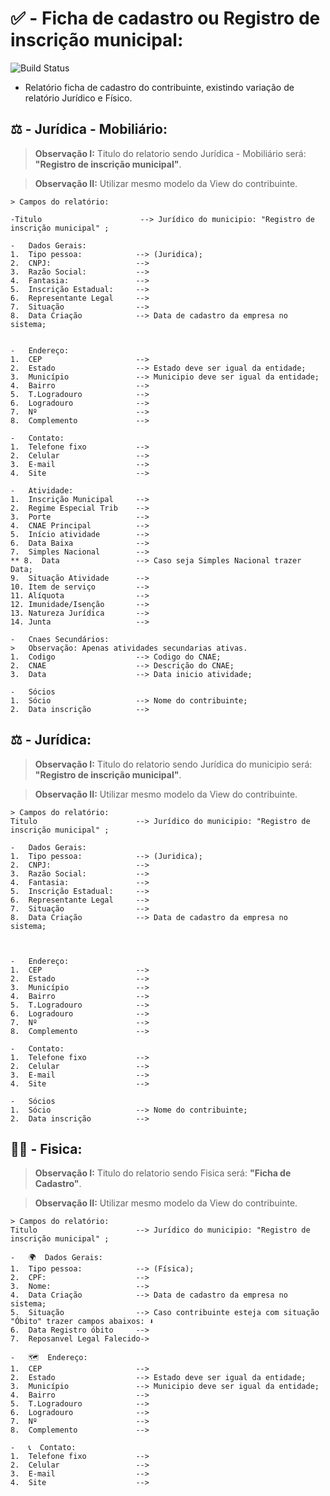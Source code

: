 # ✅ - Ficha de cadastro ou Registro de inscrição municipal:
![Build Status](https://travis-ci.org/joemccann/dillinger.svg?branch=master)

- Relatório ficha de cadastro do contribuinte, existindo variação de relatório Jurídico e Físico.
## ⚖️ - Jurídica - Mobiliário:<br>
>   **Observação I:** Titulo do relatorio sendo Jurídica - Mobiliário será: **"Registro de inscrição municipal"**. <br>

>   **Observação II:** Utilizar mesmo modelo da View do contribuinte. 
```
> Campos do relatório:

-Titulo                      --> Jurídico do municipio: "Registro de inscrição municipal" ;

-   Dados Gerais:
1.  Tipo pessoa:            --> (Juridica);
2.  CNPJ:                   --> 
3.  Razão Social:           --> 
4.  Fantasia:               --> 
5.  Inscrição Estadual:     --> 
6.  Representante Legal     -->
7.  Situação                --> 
8.  Data Criação            --> Data de cadastro da empresa no sistema; 


-   Endereço:
1.  CEP                     --> 
2.  Estado                  --> Estado deve ser igual da entidade;
3.  Município               --> Municipio deve ser igual da entidade; 
4.  Bairro                  -->
5.  T.Logradouro            -->
6.  Logradouro              -->
7.  Nº                      -->
8.  Complemento             -->

-   Contato:
1.  Telefone fixo           --> 
2.  Celular                 -->
3.  E-mail                  -->
4.  Site                    -->

-   Atividade:
1.  Inscrição Municipal     -->
2.  Regime Especial Trib    -->
3.  Porte                   -->
4.  CNAE Principal          -->
5.  Início atividade        -->
6.  Data Baixa              -->
7.  Simples Nacional        -->
** 8.  Data                 --> Caso seja Simples Nacional trazer Data;
9.  Situação Atividade      --> 
10. Item de serviço         -->
11. Alíquota                -->
12. Imunidade/Isenção       -->
13. Natureza Jurídica       -->
14. Junta                   -->

-   Cnaes Secundários:
>   Observação: Apenas atividades secundarias ativas.
1.  Codigo                  --> Codigo do CNAE;
2.  CNAE                    --> Descrição do CNAE;
3.  Data                    --> Data inicio atividade;

-   Sócios
1.  Sócio                   --> Nome do contribuinte;
2.  Data inscrição          -->

```
## ⚖️ - Jurídica:<br>
>   **Observação I:** Titulo do relatorio sendo Jurídica do municipio será: **"Registro de inscrição municipal"**. <br>

>   **Observação II:** Utilizar mesmo modelo da View do contribuinte. 
```
> Campos do relatório:
Titulo                      --> Jurídico do municipio: "Registro de inscrição municipal" ;

-   Dados Gerais:
1.  Tipo pessoa:            --> (Juridica);
2.  CNPJ:                   --> 
3.  Razão Social:           --> 
4.  Fantasia:               --> 
5.  Inscrição Estadual:     --> 
6.  Representante Legal     -->
7.  Situação                --> 
8.  Data Criação            --> Data de cadastro da empresa no sistema; 



-   Endereço:
1.  CEP                     --> 
2.  Estado                  --> 
3.  Município               --> 
4.  Bairro                  -->
5.  T.Logradouro            -->
6.  Logradouro              -->
7.  Nº                      -->
8.  Complemento             -->

-   Contato:
1.  Telefone fixo           --> 
2.  Celular                 -->
3.  E-mail                  -->
4.  Site                    -->

-   Sócios
1.  Sócio                   --> Nome do contribuinte;
2.  Data inscrição          -->

```
## 🙍🏻 - Fisica:<br>
>   **Observação I:** Titulo do relatorio sendo Fisica será: **"Ficha de Cadastro"**. <br>

>   **Observação II:** Utilizar mesmo modelo da View do contribuinte. 
```
> Campos do relatório:
Titulo                      --> Jurídico do municipio: "Registro de inscrição municipal" ;

-   🌍  Dados Gerais:
1.  Tipo pessoa:            --> (Física);
2.  CPF:                    --> 
3.  Nome:                   -->  
4.  Data Criação            --> Data de cadastro da empresa no sistema; 
5.  Situação                --> Caso contribuinte esteja com situação "Óbito" trazer campos abaixos: ⬇️
6.  Data Registro óbito     -->
7.  Reposanvel Legal Falecido->

-   🗺️  Endereço:
1.  CEP                     --> 
2.  Estado                  --> Estado deve ser igual da entidade;
3.  Município               --> Municipio deve ser igual da entidade; 
4.  Bairro                  -->
5.  T.Logradouro            -->
6.  Logradouro              -->
7.  Nº                      -->
8.  Complemento             -->

-   📞  Contato:
1.  Telefone fixo           --> 
2.  Celular                 -->
3.  E-mail                  -->
4.  Site                    -->
```